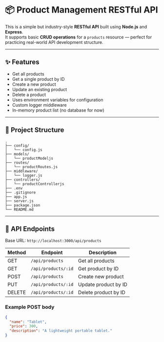 # 📦 Product Management RESTful API

This is a simple but industry-style **RESTful API** built using **Node.js** and **Express**.  
It supports basic **CRUD operations** for a `products` resource — perfect for practicing real-world API development structure.

---

## ✨ Features

- Get all products
- Get a single product by ID
- Create a new product
- Update an existing product
- Delete a product
- Uses environment variables for configuration
- Custom logger middleware
- In-memory product list (no database for now)

---

## 📂 Project Structure

```text
.
├── config/
│   └── config.js 
├── models/
│   └── productModeljs
├── routes/
│   └── productRoutes.js
├── middleware/
│   └── logger.js
├── controllers/
│   └── productControllerjs
├── .env
├── .gitignore
├── app.js
├── server.js
├── package.json
└── README.md
```

---

## 📌 API Endpoints

Base URL: `http://localhost:3000/api/products`

| Method | Endpoint             | Description           |
|--------|----------------------|-----------------------|
| GET    | `/api/products`      | Get all products      |
| GET    | `/api/products/:id`  | Get product by ID     |
| POST   | `/api/products`      | Create new product    |
| PUT    | `/api/products/:id`  | Update product by ID  |
| DELETE | `/api/products/:id`  | Delete product by ID  |

### Example POST body
```json
{
  "name": "Tablet",
  "price": 300,
  "description": "A lightweight portable tablet."
}

